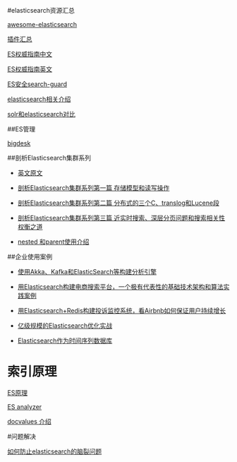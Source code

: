 #elasticsearch资源汇总

[awesome-elasticsearch](https://github.com/dzharii/awesome-elasticsearch)

[插件汇总](http://my.oschina.net/secisland/blog/636213)

[ES权威指南中文](http://es.xiaoleilu.com/)

[ES权威指南英文](https://www.elastic.co/guide/en/elasticsearch/guide/current/getting-started.html)

[ES安全search-guard](https://github.com/floragunncom/search-guard)

[elasticsearch相关介绍](http://www.searchtech.pro/)

[solr和elasticsearch对比](https://thinkbiganalytics.com/solr-vs-elastic-search/)

##ES管理

[bigdesk](https://github.com/lukas-vlcek/bigdesk)

##剖析Elasticsearch集群系列

* [英文原文](http://insightdataengineering.com/blog/elasticsearch-crud/)

* [剖析Elasticsearch集群系列第一篇 存储模型和读写操作](http://www.infoq.com/cn/articles/analysis-of-elasticsearch-cluster-part01?utm_campaign=rightbar_v2&utm_source=infoq&utm_medium=articles_link&utm_content=link_text)

* [剖析Elasticsearch集群系列第二篇 分布式的三个C、translog和Lucene段](http://www.infoq.com/cn/articles/anatomy-of-an-elasticsearch-cluster-part02)

* [剖析Elasticsearch集群系列第三篇 近实时搜索、深层分页问题和搜索相关性权衡之道](http://www.infoq.com/cn/articles/anatomy-of-an-elasticsearch-cluster-part03?utm_campaign=rightbar_v2&utm_source=infoq&utm_medium=articles_link&utm_content=link_text) 

* [nested 和parent使用介绍](https://segmentfault.com/a/1190000002803966) 

##企业使用案例

* [使用Akka、Kafka和ElasticSearch等构建分析引擎](http://www.infoq.com/cn/articles/use-akka-kafka--build-analysis-engine?utm_source=infoq&utm_medium=related_content_link&utm_campaign=relatedContent_articles_clk)

* [用Elasticsearch构建电商搜索平台，一个极有代表性的基础技术架构和算法实践案例](http://chuansong.me/n/690173551706)

* [用Elasticsearch+Redis构建投诉监控系统，看Airbnb如何保证用户持续增长](http://h2ex.com/1584) 

* [亿级规模的Elasticsearch优化实战](http://mp.weixin.qq.com/s?src=3&timestamp=1474505854&ver=1&signature=cOaIC8LeZ7x1h-8*nR35Gib7vU*ibCzA8SSURam4gu2WI2rgkj7ApGNQrqPzJT1sHZH3b5oZ5qEHTYQqA9MHw3PcGwY8C8972omkPQ2S*2cVnUuf3uzCuOglRm*YNG0CFbayLnEPihE8*AUgYb*MPA==)

* [Elasticsearch作为时间序列数据库](http://blog.csdn.net/jiao_fuyou/article/details/49663687)

# 索引原理

[ES原理](http://www.shaheng.me/blog/2015/06/elasticsearch--.html)

[ES analyzer](http://mednoter.com/all-about-analyzer-part-one.html)

[docvalues 介绍](http://qindongliang.iteye.com/blog/2297280)

#问题解决

[如何防止elasticsearch的脑裂问题](https://segmentfault.com/a/1190000004504225)
